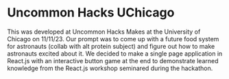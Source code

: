 # Uncommon Hacks UChicago
This was developed at Uncommon Hacks Makes at the University of Chicago on 11/11/23. Our prompt was to come up with a future food system for astronauts (collab with alt protein subject) and figure out how to make astronauts excited about it.
We decided to make a single page application in React.js with an interactive button game at the end to demonstrate learned knowledge from the React.js workshop seminared during the hackathon. 
